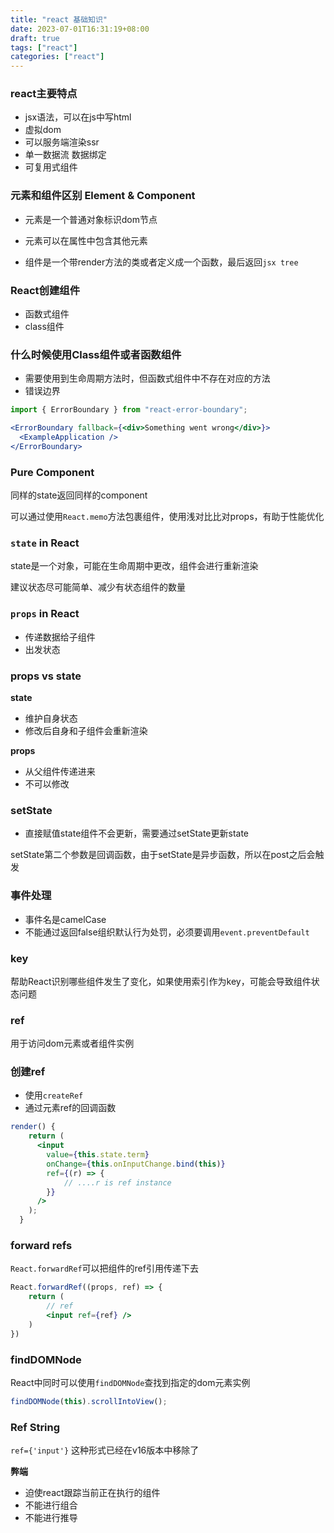 ```yaml
---
title: "react 基础知识"
date: 2023-07-01T16:31:19+08:00
draft: true
tags: ["react"]
categories: ["react"]
---
```










### react主要特点

- jsx语法，可以在js中写html
- 虚拟dom
- 可以服务端渲染ssr
- 单一数据流 数据绑定
- 可复用式组件



### 元素和组件区别 Element & Component

- 元素是一个普通对象标识dom节点
- 元素可以在属性中包含其他元素

- 组件是一个带render方法的类或者定义成一个函数，最后返回`jsx tree`



### React创建组件

- 函数式组件
- class组件



### 什么时候使用Class组件或者函数组件

- 需要使用到生命周期方法时，但函数式组件中不存在对应的方法
- 错误边界

```jsx
import { ErrorBoundary } from "react-error-boundary";

<ErrorBoundary fallback={<div>Something went wrong</div>}>
  <ExampleApplication />
</ErrorBoundary>
```



### Pure Component

同样的state返回同样的component

可以通过使用`React.memo`方法包裹组件，使用浅对比比对props，有助于性能优化



### `state` in React

state是一个对象，可能在生命周期中更改，组件会进行重新渲染

建议状态尽可能简单、减少有状态组件的数量



### `props`  in React

- 传递数据给子组件
- 出发状态



### props vs state

**state**

- 维护自身状态
- 修改后自身和子组件会重新渲染



**props**

- 从父组件传递进来
- 不可以修改



### setState

- 直接赋值state组件不会更新，需要通过setState更新state

setState第二个参数是回调函数，由于setState是异步函数，所以在post之后会触发



### 事件处理

- 事件名是camelCase
- 不能通过返回false组织默认行为处罚，必须要调用`event.preventDefault`



### key

帮助React识别哪些组件发生了变化，如果使用索引作为key，可能会导致组件状态问题



### ref

用于访问dom元素或者组件实例



### 创建ref

- 使用`createRef`
- 通过元素ref的回调函数

```jsx
render() {
    return (
      <input
        value={this.state.term}
        onChange={this.onInputChange.bind(this)}
        ref={(r) => {
            // ....r is ref instance
        }}
      />
    );
  }
```



### forward refs

`React.forwardRef`可以把组件的ref引用传递下去



```jsx
React.forwardRef((props, ref) => {
    return (
    	// ref
        <input ref={ref} />
    )
})
```



### findDOMNode

React中同时可以使用`findDOMNode`查找到指定的dom元素实例

```jsx
findDOMNode(this).scrollIntoView();
```



### Ref String

`ref={'input'}` 这种形式已经在v16版本中移除了



**弊端**

- 迫使react跟踪当前正在执行的组件
- 不能进行组合
- 不能进行推导











